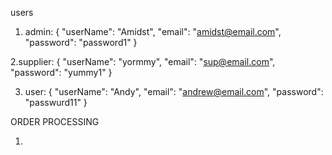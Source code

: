 users

1. admin: {
   "userName": "Amidst",
   "email": "amidst@email.com",
   "password": "password1"
   }

2.supplier: {
"userName": "yormmy",
"email": "sup@email.com",
"password": "yummy1"
}

3. user: {
   "userName": "Andy",
   "email": "andrew@email.com",
   "password": "passwurd11"
   }

ORDER PROCESSING

1.
